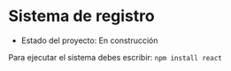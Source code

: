 <h1>Sistema de registro</h1>

- Estado del proyecto: En construcción

Para ejecutar el sistema debes escribir:
```npm install react```
